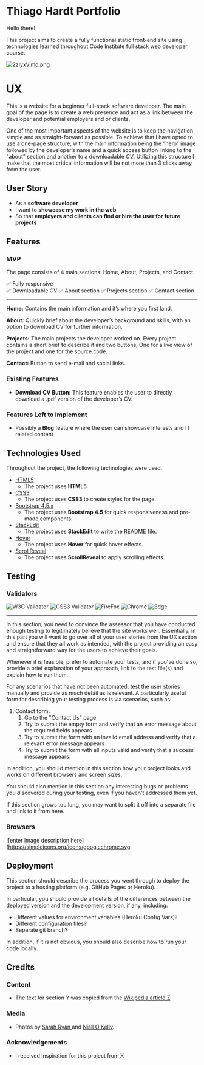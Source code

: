# Thiago Hardt Portfolio

Hello there!

This project aims to create a fully functional static front-end site using technologies learned throughout Code Institute full stack web developer course.

[
![2zIyxV.md.png](https://iili.io/2zIyxV.md.png)](http://ami.responsivedesign.is/?url=https://thiagohardt.github.io/thiago-hardt-portfolio)

# UX

This is a website for a beginner full-stack software developer.
The main goal of the page is to create a web presence and act as a link between the developer and potential employers and or clients.

One of the most important aspects of the website is to keep the navigation simple and as straight-forward as possible. To achieve that I have opted to use a one-page structure, with the main information being the “hero” image followed by the developer’s name and a quick access button linking to the “about” section and another to a downloadable _CV_. Utilizing this structure I make that the most critical information will be not more than 3 clicks away from the user.

## User Story

- As a **software developer**
- I want to **showcase my work in the web**
- So that **employers and clients can find or hire the user for future projects**

## Features

### MVP
The page consists of 4 main sections: Home, About, Projects, and Contact.
  
:white_check_mark: Fully responsive  
:white_check_mark: Downloadable CV
:white_check_mark: About section
:white_check_mark: Projects section
:white_check_mark: Contact section

----

**Home:**
Contains the main information and it’s where you first land.

**About:**
Quickly brief about the developer’s background and skills, with an option to download CV for further information.

**Projects:**
The main projects the developer worked on. Every project contains a short brief to describe it and two buttons, One for a live view of the project and one for the source code.

**Contact:**
Button to send e-mail and social links.

### Existing Features

- **Download CV Button:** This feature enables the user to directly download a .pdf version of the developer’s CV.


### Features Left to Implement

- Possibly a **Blog** feature where the user can showcase interests and IT related content

## Technologies Used

Throughout the project, the following technologies were used.

- [HTML5](https://developer.mozilla.org/en-US/docs/Web/Guide/HTML/HTML5)
  - The project uses **HTML5**
- [CSS3](https://developer.mozilla.org/en-US/docs/Archive/CSS3)
  - The project uses **CSS3** to create styles for the page.
- [Bootstrap 4.5.x](https://getbootstrap.com/)
  - The project uses **Bootstrap 4.5** for quick responsiveness and pre-made components.
- [StackEdit](https://stackedit.io/)
  - The project uses **StackEdit** to write the README file.
- [Hover](https://ianlunn.github.io/Hover/)
  - The project uses **Hover** for quick hover effects.
 - [ScrollReveal](https://scrollrevealjs.org/)
   - The project uses **ScrollReveal** to apply scrolling effects.

## Testing
### Validators
![W3C Validator](https://img.shields.io/badge/w3c-testing-orange?style=for-the-badge) ![CSS3 Validator](https://img.shields.io/badge/CSS3-validated-green?style=for-the-badge) 
![FireFox](https://img.shields.io/badge/firefox-passed-green?style=for-the-badge) ![Chrome](https://img.shields.io/badge/Chrome-passed-green?style=for-the-badge) ![Edge](https://img.shields.io/badge/edge-testing-orange?style=for-the-badge)


---
In this section, you need to convince the assessor that you have conducted enough testing to legitimately believe that the site works well. Essentially, in this part you will want to go over all of your user stories from the UX section and ensure that they all work as intended, with the project providing an easy and straightforward way for the users to achieve their goals.

Whenever it is feasible, prefer to automate your tests, and if you've done so, provide a brief explanation of your approach, link to the test file(s) and explain how to run them.

For any scenarios that have not been automated, test the user stories manually and provide as much detail as is relevant. A particularly useful form for describing your testing process is via scenarios, such as:

1.  Contact form:
    1.  Go to the "Contact Us" page
    2.  Try to submit the empty form and verify that an error message about the required fields appears
    3.  Try to submit the form with an invalid email address and verify that a relevant error message appears
    4.  Try to submit the form with all inputs valid and verify that a success message appears.

In addition, you should mention in this section how your project looks and works on different browsers and screen sizes.

You should also mention in this section any interesting bugs or problems you discovered during your testing, even if you haven't addressed them yet.

If this section grows too long, you may want to split it off into a separate file and link to it from here.

### Browsers
![enter image description here](https://simpleicons.org/icons/googlechrome.svg

## Deployment

This section should describe the process you went through to deploy the project to a hosting platform (e.g. GitHub Pages or Heroku).

In particular, you should provide all details of the differences between the deployed version and the development version, if any, including:

- Different values for environment variables (Heroku Config Vars)?
- Different configuration files?
- Separate git branch?

In addition, if it is not obvious, you should also describe how to run your code locally.

## Credits

### [](https://github.com/Code-Institute-Solutions/readme-template#content)Content

- The text for section Y was copied from the [Wikipedia article Z](https://en.wikipedia.org/wiki/Z)

### Media

- Photos by [Sarah Ryan ](https://www.sarahryanphoto.com/?fbclid=IwAR3730d96HQXLyUQcNkw34EYJ9-y29WRntj8SY_hU9366dvhbUaDK2_jgeo) and [Niall O'Kelly](https://niallokelly.com/?fbclid=IwAR3730d96HQXLyUQcNkw34EYJ9-y29WRntj8SY_hU9366dvhbUaDK2_jgeo).

### [](https://github.com/Code-Institute-Solutions/readme-template#acknowledgements)Acknowledgements

- I received inspiration for this project from X

<!--stackedit_data:
eyJoaXN0b3J5IjpbLTQ2MDA4MjEyMiwtODk2MTQ2NTEsLTIwND
E1NjM2MTcsLTk1MjAxMjE4LDY4ODg3MTk4NiwtMjAzNTY4NzY3
MSwtMjExNDk1ODg0LDgzOTY5MzUyNiwxNzIwNjY4NzQ0LDY4NT
M2ODk1MCw1MTIwODY1MjcsNjAyNDk4OTUsLTIwNzc3MDkwNTUs
LTE4NTI2MDA2ODEsLTE5NjIzNjY4OTgsMTgzODEwMjM1NiwxMD
MzNTU0NjQ4LC0xMTUzNDc0NTE2LDE0NDcyOTU2OTYsLTE2MTEy
NDQwOTBdfQ==
-->